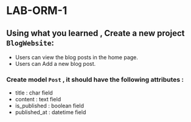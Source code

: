 # LAB-ORM-1

## Using what you learned , Create a  new project `BlogWebsite`:
- Users can view the blog posts in the home page.
- Users can Add a new blog post. 


### Create model `Post` , it should have the following attributes :
- title : char field
- content : text field
- is_published : boolean field
- published_at : datetime field

